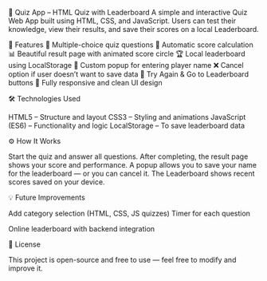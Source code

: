 🧠 Quiz App – HTML Quiz with Leaderboard
A simple and interactive Quiz Web App built using HTML, CSS, and JavaScript.
Users can test their knowledge, view their results, and save their scores on a local Leaderboard.

🚀 Features
🧩 Multiple-choice quiz questions
💯 Automatic score calculation
📊 Beautiful result page with animated score circle
🏆 Local leaderboard using LocalStorage
👤 Custom popup for entering player name
❌ Cancel option if user doesn’t want to save data
🔁 Try Again & Go to Leaderboard buttons
📱 Fully responsive and clean UI design

🛠️ Technologies Used

HTML5 – Structure and layout
CSS3 – Styling and animations
JavaScript (ES6) – Functionality and logic
LocalStorage – To save leaderboard data

⚙️ How It Works

Start the quiz and answer all questions.
After completing, the result page shows your score and performance.
A popup allows you to save your name for the leaderboard — or you can cancel it.
The Leaderboard shows recent scores saved on your device.
  
💡 Future Improvements

Add category selection (HTML, CSS, JS quizzes)
Timer for each question

Online leaderboard with backend integration

🧾 License

This project is open-source and free to use — feel free to modify and improve it.
